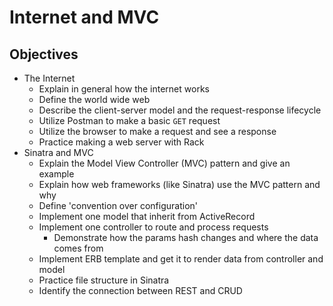 # Internet and MVC

## Objectives

* The Internet
  * Explain in general how the internet works
  * Define the world wide web
  * Describe the client-server model and the request-response lifecycle
  * Utilize Postman to make a basic `GET` request
  * Utilize the browser to make a request and see a response
  * Practice making a web server with Rack
* Sinatra and MVC
  * Explain the Model View Controller \(MVC\) pattern and give an example
  * Explain how web frameworks \(like Sinatra\) use the MVC pattern and why
  * Define 'convention over configuration'
  * Implement one model that inherit from ActiveRecord
  * Implement one controller to route and process requests
    * Demonstrate how the params hash changes and where the data comes from
  * Implement ERB template and get it to render data from controller and model
  * Practice file structure in Sinatra
  * Identify the connection between REST and CRUD
